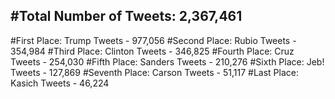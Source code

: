 #Total Number of Tweets: 2,367,461 
---
#First Place: Trump Tweets - 977,056
#Second Place: Rubio Tweets - 354,984
#Third Place: Clinton Tweets - 346,825
#Fourth Place: Cruz Tweets - 254,030
#Fifth Place: Sanders Tweets - 210,276
#Sixth Place: Jeb! Tweets - 127,869
#Seventh Place: Carson Tweets - 51,117
#Last Place: Kasich Tweets - 46,224
